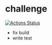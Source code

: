 # challenge

[![Actions Status](https://github.com/ailinykh/challenge/workflows/challenge/badge.svg)](https://github.com/ailinykh/challenge/actions)

* fix build
* write test
